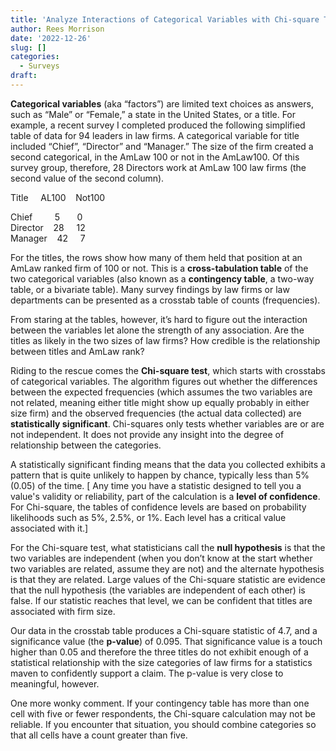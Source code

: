```yaml
---
title: 'Analyze Interactions of Categorical Variables with Chi-square Tests '
author: Rees Morrison
date: '2022-12-26'
slug: []
categories:
  - Surveys
draft: 
---
```


**Categorical variables** (aka “factors”) are limited text choices as answers, such as “Male” or “Female,”  a state in the United States, or a title.  For example, a recent survey I completed produced the following simplified table of data for 94 leaders in law firms.  A categorical variable for title included “Chief”, “Director” and “Manager.”  The size of the firm created a second categorical, in the AmLaw 100 or not in the AmLaw100.  Of this survey group, therefore, 28 Directors work at AmLaw 100 law firms (the second value of the second column).
  
Title &nbsp;&nbsp;&nbsp;              	AL100 	&nbsp;&nbsp;         Not100

Chief   &nbsp;&nbsp;&nbsp;&nbsp;&nbsp;&nbsp;&nbsp;                  5   &nbsp;&nbsp;&nbsp;&nbsp;&nbsp;                     0\
Director&nbsp;&nbsp;&nbsp;        	       28   &nbsp;&nbsp;&nbsp;                   12\
Manager&nbsp;&nbsp;&nbsp;                  42   &nbsp;&nbsp;&nbsp;                   7

For the titles, the rows show how many of them held that position at an AmLaw ranked firm of 100 or not.  This is a **cross-tabulation table** of the two categorical variables (also known as a **contingency table**, a two-way table, or a bivariate table).   Many survey findings by law firms or law departments can be presented as a crosstab table of counts (frequencies).  

From staring at the tables, however, it’s hard to figure out the interaction between the variables let alone the strength of any association.  Are the titles as likely in the two sizes of law firms?  How credible is the relationship between titles and AmLaw rank?

Riding to the rescue comes the **Chi-square test**, which starts with  crosstabs of categorical variables.  The algorithm figures out whether the differences between the expected frequencies (which assumes the two variables are not related, meaning either title might show up equally probably in either size firm) and the observed frequencies (the actual data collected) are **statistically significant**.   Chi-squares only tests whether variables are or are not independent.  It does not provide any insight into the degree of relationship  between the categories.

A statistically significant finding means that the data you collected exhibits a pattern that is quite unlikely to happen by chance, typically less than 5% (0.05) of the time. [ Any time you have a statistic designed to tell you a value's validity or reliability, part of the calculation is a **level of confidence**.  For Chi-square, the tables of confidence levels are based on probability likelihoods such as  5%, 2.5%, or 1%.  Each level has a critical value associated with it.]

For the Chi-square test, what statisticians call the **null hypothesis** is that the two variables are independent (when you don’t know at the start whether two variables are related, assume they are not) and the alternate hypothesis is that they are related.  Large values of the Chi-square statistic are evidence that the null hypothesis (the variables are independent of each other) is false.  If our statistic reaches that level, we can be confident that titles are associated with firm size.

Our data in the crosstab table produces a Chi-square statistic of 4.7, and a significance value (the **p-value**) of 0.095.  That significance value is a touch higher than 0.05 and therefore the three titles do not exhibit enough of a statistical relationship with the size categories of law firms for a statistics maven to confidently support a claim.   The p-value is very close to meaningful, however.

One more wonky comment.  If your contingency table has more than one cell with five or fewer respondents, the Chi-square calculation may not be reliable. If you encounter that situation, you should combine categories so that all cells have a count greater than five.

